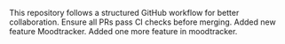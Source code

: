 This repository follows a structured GitHub workflow for better collaboration. Ensure all PRs pass CI checks before merging.
Added new feature Moodtracker.
Added one more feature in moodtracker.